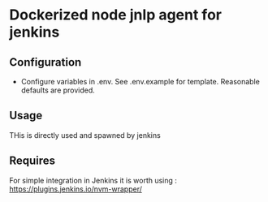 # Dockerized node jnlp agent for jenkins

## Configuration
  - Configure variables in .env. See .env.example for template.
Reasonable defaults are provided.

## Usage
  THis is directly used and spawned by jenkins
## Requires

For simple integration in Jenkins it is worth using : https://plugins.jenkins.io/nvm-wrapper/
